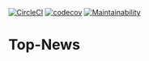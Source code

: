 [![CircleCI](https://circleci.com/gh/petermwash/Top-News/tree/develop.svg?style=svg)](https://circleci.com/gh/petermwash/Top-News/tree/develop)
[![codecov](https://codecov.io/gh/petermwash/Top-News/branch/develop/graph/badge.svg)](https://codecov.io/gh/petermwash/Top-News)
[![Maintainability](https://api.codeclimate.com/v1/badges/0c468c70bb1ad624e9df/maintainability)](https://codeclimate.com/github/petermwash/Top-News/maintainability)

# Top-News